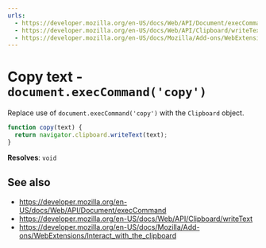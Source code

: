 ```yaml
---
urls:
  - https://developer.mozilla.org/en-US/docs/Web/API/Document/execCommand
  - https://developer.mozilla.org/en-US/docs/Web/API/Clipboard/writeText
  - https://developer.mozilla.org/en-US/docs/Mozilla/Add-ons/WebExtensions/Interact_with_the_clipboard
---
```


# Copy text - `document.execCommand('copy')`

Replace use of `document.execCommand('copy')` with the `Clipboard` object.

```js
function copy(text) {
  return navigator.clipboard.writeText(text);
}
```

**Resolves**: `void`

## See also

- https://developer.mozilla.org/en-US/docs/Web/API/Document/execCommand
- https://developer.mozilla.org/en-US/docs/Web/API/Clipboard/writeText
- https://developer.mozilla.org/en-US/docs/Mozilla/Add-ons/WebExtensions/Interact_with_the_clipboard
